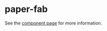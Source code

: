 paper-fab
===================

See the [component page](https://www.polymer-project.org/0.5/docs/elements/paper-fab.html) for more information.
